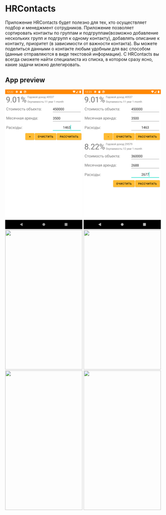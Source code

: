 # HRContacts
Приложение HRContacts будет полезно для тех, кто осуществляет подбор и менеджмент сотрудников.
Приложение позволяет сортировать контакты по группам и подгруппам(возможно добавление нескольких групп и подгрупп к одному контакту), добавлять описание к контакту, приоритет (в зависимости от важности контакта).
Вы можете поделиться данными о контакте любым удобным для вас способом (данные отправляются в виде текстовой информации).
С HRContacts вы всегда сможете найти специалиста из списка, в котором сразу ясно, какие задачи можно делегировать.

## App preview
<p float="left">
<img src="https://github.com/AntonAlekseevich93/Calculator/blob/master/app/src/main/res/preview/Screenshot1.png" width="250" height="450">
<img src="https://github.com/AntonAlekseevich93/Calculator/blob/master/app/src/main/res/preview/Screenshot2.png" width="250" height="450">
<img src="https://github.com/AntonAlekseevich93/Calculator/blob/master/app/src/main/res/preview/Screenshot3.png" width="250" height="450">
<img src="https://github.com/AntonAlekseevich93/Calculator/blob/master/app/src/main/res/preview/Screenshot4.png" width="250" height="450">
<img src="https://github.com/AntonAlekseevich93/Calculator/blob/master/app/src/main/res/preview/Screenshot5.png" width="250" height="450">
<img src="https://github.com/AntonAlekseevich93/Calculator/blob/master/app/src/main/res/preview/Screenshot6.png" width="250" height="450">
  </p>